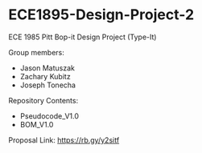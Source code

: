 # ECE1895-Design-Project-2
ECE 1985 Pitt Bop-it Design Project (Type-It)

Group members:
  * Jason Matuszak  
  * Zachary Kubitz
  * Joseph Tonecha
  
Repository Contents:
  * Pseudocode_V1.0
  * BOM_V1.0
  
Proposal Link: https://rb.gy/y2sitf
